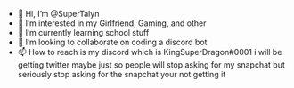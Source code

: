 - 👋 Hi, I’m @SuperTalyn
- 👀 I’m interested in my Girlfriend, Gaming, and other
- 🌱 I’m currently learning school stuff
- 💞️ I’m looking to collaborate on coding a discord bot
- 📫 How to reach is my discord which is KingSuperDragon#0001 i will be getting twitter maybe just so people will stop asking for my snapchat but seriously stop asking for the snapchat your not getting it

<!---
SuperTalyn/SuperTalyn is a ✨ special ✨ repository because its `README.md` (this file) appears on your GitHub profile.
You can click the Preview link to take a look at your changes.
--->
